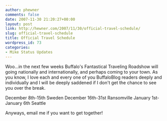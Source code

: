 ```yaml
---
author: phewner
comments: false
date: 2007-11-30 21:20:27+00:00
layout: post
link: http://hewner.com/2007/11/30/official-travel-schedule/
slug: official-travel-schedule
title: Official Travel Schedule
wordpress_id: 73
categories:
- Mike Status Updates
---
```


Woo...in the next few weeks Buffalo's Fantastical Traveling Roadshow will going nationally and internationally, and perhaps coming to your town.  As you know, I love each and every one of you BuffaloBlog readers deeply and individually and I will be deeply saddened if I don't get the chance to see you over the break.

December 8th-15th Sweden
December 16th-31st Ransomville
January 1st-January 6th Seattle

Anyways, email me if you want to get together!
